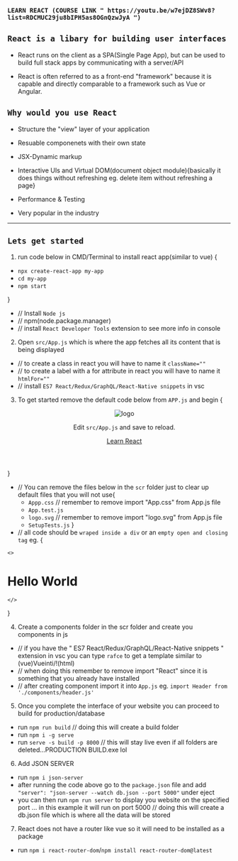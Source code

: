 ### `LEARN REACT (COURSE LINK " https://youtu.be/w7ejDZ8SWv8?list=RDCMUC29ju8bIPH5as8OGnQzwJyA ")` ###

## `React is a libary for building user interfaces` ##

- React runs on the client as a SPA(Single Page App), but can be used to build full stack apps by communicating with a server/API

- React is often referred to as a front-end "framework" because it is capable and directly comparable to a framework such as Vue or Angular. 




## `Why would you use React` ##

- Structure the "view" layer of your application

- Resuable componenets with their own state

- JSX-Dynamic markup

- Interactive UIs and Virtual DOM(document object module){basically it does things without refreshing eg. delete item without refreshing a page}

- Performance & Testing

- Very popular in the industry

______________________________________________________________________________________________ 
## `Lets get started` ##

1. run code below in CMD/Terminal to install react app(similar to vue) {

- `npx create-react-app my-app`             
- `cd my-app`
- `npm start`

}

*  // Install ` Node js `
*  // npm(node.package.manager)
*  // install ` React Developer Tools ` extension to see more info in console


2. Open `src/App.js` which is where the app fetches all its content that is being displayed

*   // to create a class in react you will have to name it ` className="" `
*   // to create a label with a for attribute in react you will have to name it ` htmlFor="" `
*   // install ` ES7 React/Redux/GraphQL/React-Native snippets ` in vsc


3. To get started remove the default code below from `APP.js` and begin {

      <header className="App-header">
        <img src={logo} className="App-logo" alt="logo" />
        <p>
          Edit <code>src/App.js</code> and save to reload.
        </p>
        <a
          className="App-link"
          href="https://reactjs.org"
          target="_blank"
          rel="noopener noreferrer"
        >
          Learn React
        </a>
      </header>

}

*   // You can remove the files below in the `scr` folder just to clear up default files that you will not use{
    - `Appp.css`               // remember to remove import "App.css" from App.js file
    - `App.test.js`
    - `logo.svg`              // remember to remove import "logo.svg" from App.js file
    - `SetupTests.js`
}
*   // all code should be `wraped inside a div` or an `empty open and closing tag` eg. {

<!--EMPTY OPEN TAG-->
    <>

<!-- content -->
<h1>Hello World</h1>

<!-- EMPTY CLOSING TAG -->
    </>

}

4. Create a components folder in the scr folder and create you components in js

*   // if you have the " ES7 React/Redux/GraphQL/React-Native snippets " extension in vsc you can type `rafce` to get a template similar to (vue)Vueinti/!(html)
*   // when doing this remember to remove import "React" since it is something that you already have installed
*   // after creating component import it into `App.js` eg. `import Header from './components/header.js'`


5. Once you complete the interface of your website you can proceed to build for production/database 
* run `npm run build`           // doing this will create a build folder
* run `npm i -g serve`
* run `serve -s build -p 8000`  // this will stay live even if all folders are deleted...PRODUCTION BUILD.exe lol


6. Add JSON SERVER
* run `npm i json-server`
* after running the code above go to the `package.json` file and add `"server": "json-server --watch db.json --port 5000"` under eject
* you can then run `npm run server` to display you website on the specified port ... in this example it will run on port 5000  // doing this will create a db.json file which is where all the data will be stored



7. React does not have a router like vue so it will need to be installed as a package
* run `npm i react-router-dom`/`npm install react-router-dom@latest`